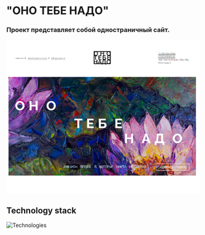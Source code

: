 # "ОНО ТЕБЕ НАДО"

### Проект представляет собой одностраничный сайт.

![ОНО ТЕБЕ НАДО](image.png)

## Technology stack

  <img src="https://skillicons.dev/icons?i=git,figma,html,css,sass," alt="Technologies" />
